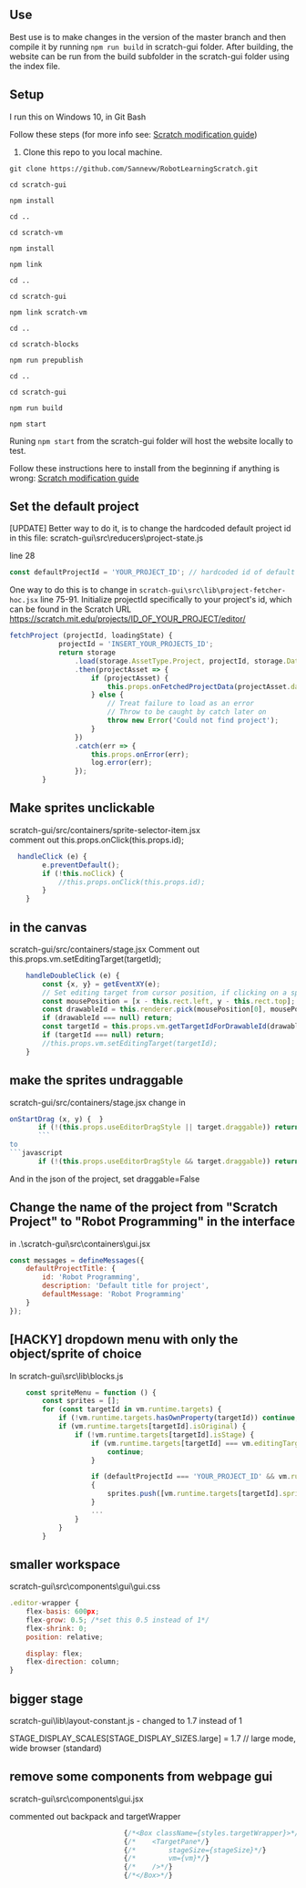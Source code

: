 ## Use
Best use is to make changes in the version of the master branch and then compile it by running `npm run build` in scratch-gui folder. 
After building, the website can be run from the build subfolder in the scratch-gui folder using the index file.

## Setup 
I run this on Windows 10, in Git Bash

Follow these steps (for more info see: [Scratch modification guide](https://scratch.mit.edu/discuss/topic/289503/?page=1))

1. Clone this repo to you local machine. 

`git clone https://github.com/Sannevw/RobotLearningScratch.git`

`cd scratch-gui`

`npm install`

`cd ..`

`cd scratch-vm`

`npm install`

`npm link`

`cd ..`

`cd scratch-gui`

`npm link scratch-vm`

`cd ..`

`cd scratch-blocks`

`npm run prepublish`

`cd ..`

`cd scratch-gui`

`npm run build`

`npm start`

Runing `npm start` from the scratch-gui folder will host the website locally to test.

Follow these instructions here to install from the beginning if anything is wrong: [Scratch modification guide](https://scratch.mit.edu/discuss/topic/289503/?page=1)


## Set the default project

[UPDATE]
Better way to do it, is to change the hardcoded default project id in this file:
scratch-gui\src\reducers\project-state.js

line 28 
```javascript
const defaultProjectId = 'YOUR_PROJECT_ID'; // hardcoded id of default project
```

One way to do this is to change in `scratch-gui\src\lib\project-fetcher-hoc.jsx` line 75-91. Initialize projectId specifically to your project's id, which can be found in the Scratch URL https://scratch.mit.edu/projects/ID_OF_YOUR_PROJECT/editor/

```javascript
fetchProject (projectId, loadingState) {
            projectId = 'INSERT_YOUR_PROJECTS_ID';
            return storage
                .load(storage.AssetType.Project, projectId, storage.DataFormat.JSON)
                .then(projectAsset => {
                    if (projectAsset) {
                        this.props.onFetchedProjectData(projectAsset.data, loadingState);
                    } else {
                        // Treat failure to load as an error
                        // Throw to be caught by catch later on
                        throw new Error('Could not find project');
                    }
                })
                .catch(err => {
                    this.props.onError(err);
                    log.error(err);
                });
        }
```

## Make sprites unclickable
scratch-gui/src/containers/sprite-selector-item.jsx   
comment out this.props.onClick(this.props.id);

```javascript
  handleClick (e) {
        e.preventDefault();
        if (!this.noClick) {
            //this.props.onClick(this.props.id);
        }
    }
  ```
       
## in the canvas
scratch-gui/src/containers/stage.jsx
Comment out this.props.vm.setEditingTarget(targetId);

```javascript
    handleDoubleClick (e) {
        const {x, y} = getEventXY(e);
        // Set editing target from cursor position, if clicking on a sprite.
        const mousePosition = [x - this.rect.left, y - this.rect.top];
        const drawableId = this.renderer.pick(mousePosition[0], mousePosition[1]);
        if (drawableId === null) return;
        const targetId = this.props.vm.getTargetIdForDrawableId(drawableId);
        if (targetId === null) return;
        //this.props.vm.setEditingTarget(targetId);
    }
```

## make the sprites undraggable

scratch-gui/src/containers/stage.jsx
change in 
```javascript
onStartDrag (x, y) {  }
       if (!(this.props.useEditorDragStyle || target.draggable)) return;
       ```
to
```javascript
       if (!(this.props.useEditorDragStyle && target.draggable)) return;
 ```
 
 And in the json of the project, set draggable=False

## Change the name of the project from "Scratch Project" to "Robot Programming" in the interface
in .\scratch-gui\src\containers\gui.jsx

```javascript
const messages = defineMessages({
    defaultProjectTitle: {
        id: 'Robot Programming',
        description: 'Default title for project',
        defaultMessage: 'Robot Programming'
    }
});
```
## [HACKY] dropdown menu with only the object/sprite of choice
In scratch-gui\src\lib\blocks.js

```javascript
    const spriteMenu = function () {
        const sprites = [];
        for (const targetId in vm.runtime.targets) {
            if (!vm.runtime.targets.hasOwnProperty(targetId)) continue;
            if (vm.runtime.targets[targetId].isOriginal) {
                if (!vm.runtime.targets[targetId].isStage) {
                    if (vm.runtime.targets[targetId] === vm.editingTarget) {
                        continue;
                    }

                    if (defaultProjectId === 'YOUR_PROJECT_ID' && vm.runtime.targets[targetId].sprite.name.includes("OBJECT_OF_CHOICE"))
                    {
                        sprites.push([vm.runtime.targets[targetId].sprite.name, vm.runtime.targets[targetId].sprite.name]);
                    }
                    ...
                }
            }
        }
 ```

## smaller workspace

scratch-gui\src\components\gui\gui.css


```javascript
.editor-wrapper {
    flex-basis: 600px;
    flex-grow: 0.5; /*set this 0.5 instead of 1*/
    flex-shrink: 0;
    position: relative;

    display: flex;
    flex-direction: column;
}
```


## bigger stage 

scratch-gui\lib\layout-constant.js - changed to 1.7 instead of 1

STAGE_DISPLAY_SCALES[STAGE_DISPLAY_SIZES.large] = 1.7 // large mode, wide browser (standard)



## remove some components from webpage gui

scratch-gui\src\components\gui.jsx

commented out backpack and targetWrapper

```javascript
                            {/*<Box className={styles.targetWrapper}>*/}
                            {/*    <TargetPane*/}
                            {/*        stageSize={stageSize}*/}
                            {/*        vm={vm}*/}
                            {/*    />*/}
                            {/*</Box>*/}
 ```

